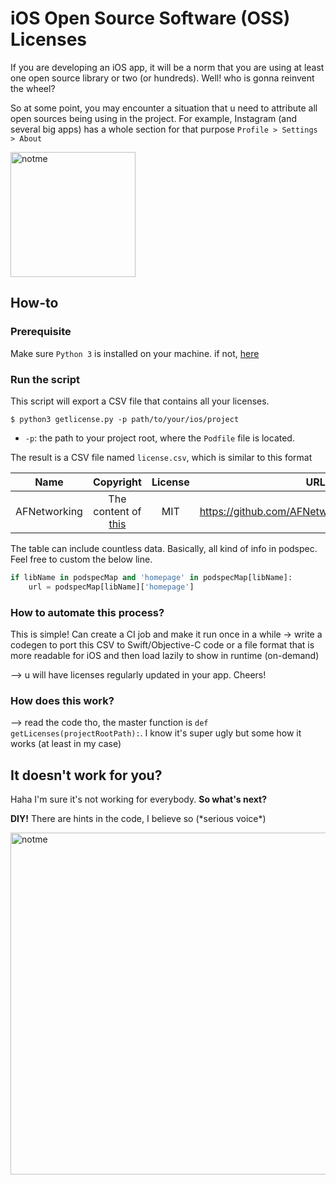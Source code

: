 # iOS Open Source Software (OSS) Licenses 
If you are developing an iOS app, it will be a norm that you are using at least one open source library or two (or hundreds). Well! who is gonna reinvent the wheel? 

So at some point, you may encounter a situation that u need to attribute all open sources being using in the project. For example, Instagram (and several big apps) has a whole section for that purpose `Profile > Settings > About`

<img width="200" alt="notme" src="https://user-images.githubusercontent.com/27178862/113502779-fe40f100-9560-11eb-9c22-1ef5018707ec.PNG">

## How-to
### Prerequisite
Make sure `Python 3` is installed on your machine. if not, [here](https://www.python.org/downloads/)

### Run the script
This script will export a CSV file that contains all your licenses. 
```
$ python3 getlicense.py -p path/to/your/ios/project
```
- `-p`: the path to your project root, where the `Podfile` file is located. 

The result is a CSV file named `license.csv`, which is similar to this format

| Name|Copyright|License|URL
| ------------- |:-------------:|:-----:|:-----:|
|AFNetworking|The content of [this](https://github.com/AFNetworking/AFNetworking/blob/master/LICENSE)|MIT |https://github.com/AFNetworking/AFNetworking/

The table can include countless data. Basically, all kind of info in podspec. Feel free to custom the below line.

```python
if libName in podspecMap and 'homepage' in podspecMap[libName]:
    url = podspecMap[libName]['homepage']
```
### How to automate this process?
This is simple! Can create a CI job and make it run once in a while -> write a codegen to port this CSV to Swift/Objective-C code or a file format that is more readable for iOS and then load lazily to show in runtime (on-demand) 

--> u will have licenses regularly updated in your app. Cheers! 

### How does this work? 
--> read the code tho, the master function is `def getLicenses(projectRootPath):`. I know it's super ugly but some how it works (at least in my case) 

## It doesn't work for you? 
Haha I'm sure it's not working for everybody. **So what's next?**

**DIY!** There are hints in the code, I believe so (\*serious voice\*)

<img width="547" alt="notme" src="https://user-images.githubusercontent.com/27178862/113502456-0009b500-955f-11eb-89ec-477ca9750677.png">
